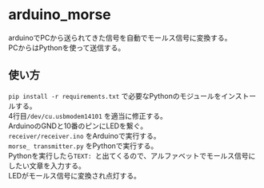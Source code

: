 # arduino_morse
arduinoでPCから送られてきた信号を自動でモールス信号に変換する。  
PCからはPythonを使って送信する。  

## 使い方
`pip install -r requirements.txt` で必要なPythonのモジュールをインストールする。  
4行目`/dev/cu.usbmodem14101` を適当に修正する。  
ArduinoのGNDと10番のピンにLEDを繋ぐ。  
`receiver/receiver.ino` をArduinoで実行する。  
`morse_ transmitter.py` をPythonで実行する。  
Pythonを実行したら`TEXT: `と出てくるので、アルファベットでモールス信号にしたい文章を入力する。  
LEDがモールス信号に変換され点灯する。
